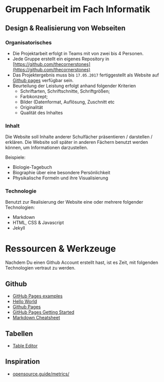 # Gruppenarbeit im Fach Informatik
## Design & Realisierung von Webseiten


### Organisatorisches
* Die Projektarbeit erfolgt in Teams mit von zwei bis 4 Personen.
* Jede Gruppe erstellt ein eigenes Repository in [https://github.com/thecornerstones](https://github.com/thecornerstones)
* Das Projektergebnis muss bis `17.05.2017` fertiggestellt als Website auf [Github pages](https://pages.github.com/) verfügbar sein.
* Beurteilung der Leistung erfolgt anhand folgender Kriterien
	* Schriftarten, Schriftschnitte, Schriftgrößen;
	* Farbkonzept;
	* Bilder (Datenformat, Auflösung, Zuschnitt etc
	* Originalität
	* Qualität des Inhaltes

### Inhalt
Die Website soll Inhalte anderer Schulfächer präsentieren / darstellen / erklären.
Die Website soll später in anderen Fächern benutzt werden können, um Informationen darzustellen.

Beispiele:

* Biologie-Tagebuch
* Biographie über eine besondere Persönlichkeit
* Physikalische Formeln und ihre Visualisierung

### Technologie
Benutzt zur Realisierung der Website eine oder mehrere folgender Technologien:

* Markdown
* HTML, CSS & Javascript
* Jekyll

# Ressourcen & Werkzeuge
Nachdem Du einen Github Account erstellt hast, ist es Zeit, mit folgenden Technologien vertraut zu werden.

## Github
* [GitHub Pages examples](https://github.com/showcases/github-pages-examples)
* [Hello World](https://guides.github.com/activities/hello-world/)
* [Github Pages](https://www.youtube.com/watch?v=2MsN8gpT6jY)
* [GitHub Pages Getting Started](https://www.youtube.com/watch?v=RaKX4A5EiQo)
* [Markdown Cheatsheet](https://github.com/adam-p/markdown-here/wiki/Markdown-Cheatsheet)

## Tabellen

* [Table Editor](http://truben.no/table/)

## Inspiration
* [opensource.guide/metrics/](https://opensource.guide/metrics/)
